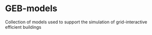 # GEB-models
Collection of models used to support the simulation of grid-interactive efficient buildings 
